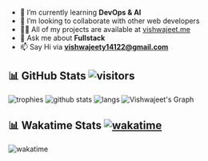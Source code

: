 <!-- <p align="center">
  <img src="./github-header-image.png" title="header">
</p> -->

<!-- # 💫 About Me: -->

- 🌱 I’m currently learning **DevOps & AI**
- 👯 I’m looking to collaborate with other web developers
- 👨‍💻 All of my projects are available at [vishwajeet.me](https://vishwaj33t.vercel.app/)
- 💬 Ask me about **Fullstack**
- 📫 Say Hi via **vishwajeety14122@gmail.com**
<!-- <br> -->
<!-- <hr> -->
<!-- <br> -->
<!-- ## 🌐 Socials:
[![LinkedIn](https://img.shields.io/badge/LinkedIn-%230077B5.svg?logo=linkedin&logoColor=white)](https://linkedin.com/in/vishwaj33t) -->

<!-- # 💻 Tech Stack: -->
<!-- ![Next JS](https://img.shields.io/badge/Next-black?style=for-the-badge&logo=next.js&logoColor=white)
![React](https://img.shields.io/badge/react-%2320232a.svg?style=for-the-badge&logo=react&logoColor=%2361DAFB)
![Redux](https://img.shields.io/badge/redux-%23593d88.svg?style=for-the-badge&logo=redux&logoColor=white)
![GraphQL](https://img.shields.io/badge/-GraphQL-E10098?style=for-the-badge&logo=graphql&logoColor=white)
![Socket.io](https://img.shields.io/badge/Socket.io-black?style=for-the-badge&logo=socket.io&badgeColor=010101)
![NodeJS](https://img.shields.io/badge/node.js-6DA55F?style=for-the-badge&logo=node.js&logoColor=white)
![Express.js](https://img.shields.io/badge/express.js-%23404d59.svg?style=for-the-badge&logo=express&logoColor=%2361DAFB)
![JWT](https://img.shields.io/badge/JWT-black?style=for-the-badge&logo=JSON%20web%20tokens)
![MongoDB](https://img.shields.io/badge/MongoDB-%234ea94b.svg?style=for-the-badge&logo=mongodb&logoColor=white)
![Firebase](https://img.shields.io/badge/firebase-%23039BE5.svg?style=for-the-badge&logo=firebase)
![Vercel](https://img.shields.io/badge/vercel-%23000000.svg?style=for-the-badge&logo=vercel&logoColor=white)
![TailwindCSS](https://img.shields.io/badge/tailwindcss-%2338B2AC.svg?style=for-the-badge&logo=tailwind-css&logoColor=white)
![TypeScript](https://img.shields.io/badge/typescript-%23007ACC.svg?style=for-the-badge&logo=typescript&logoColor=white)
![Python](https://img.shields.io/badge/python-3670A0?style=for-the-badge&logo=python&logoColor=ffdd54)
![Postgres](https://img.shields.io/badge/postgres-%23316192.svg?style=for-the-badge&logo=postgresql&logoColor=white)
![Postman](https://img.shields.io/badge/Postman-FF6C37?style=for-the-badge&logo=postman&logoColor=white) 
-->

<!-- <br> -->
## 📊 GitHub Stats  ![visitors](https://visitor-badge.laobi.icu/badge?page_id=VISHWAJ33T.vishwaj33t)

![trophies](https://github-profile-trophy.vercel.app?username=vishwaj33t&row=1&column=6&margin-h=8&theme=darkhub&margin-w=15&no-frame=true)
![github stats](https://github-readme-stats.vercel.app/api?username=vishwaj33t&show_icons=true&theme=github_dark&show=reviews,discussions_started,discussions_answered,prs_merged,prs_merged_percentage)
![langs](https://github-readme-stats.vercel.app/api/top-langs?username=vishwaj33t&theme=github_dark&langs_count=6)
![Vishwajeet's Graph](https://github-readme-activity-graph.vercel.app/graph?username=vishwaj33t&custom_title=Vishwajeet's%20GitHub%20Activity%20Graph&bg_color=0D1117&color=7F3FBF&line=7F3FBF&point=7F3FBF&area_color=FFFFFF&title_color=FFFFFF&area=true)

<!-- <br> -->
## 📊 Wakatime Stats  [![wakatime](https://wakatime.com/badge/user/018b42c7-3d63-4dfc-95ca-f965a88a7628.svg)](https://wakatime.com/@018b42c7-3d63-4dfc-95ca-f965a88a7628)

![wakatime](https://github-readme-stats.vercel.app/api/wakatime?username=vishwaj33t&theme=github_dark&layout=compact)
